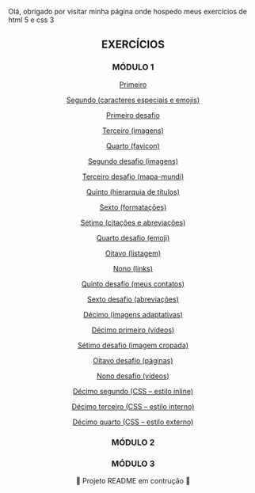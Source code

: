 <p>Olá, obrigado por visitar minha página onde hospedo meus exercícios de html 5 e css 3</p>
<h2 align="center">EXERCÍCIOS</h2>

<h3 align="center">MÓDULO 1</h3>
<p align="center"><a href="/html-css/modulo_1/cp4_aula2_ex1/">Primeiro</a></p>

<p align="center"><a href="/html-css/modulo_1/cp5_aula1_ex2/">Segundo (caracteres especiais e emojis)</a></p>
<p align="center"><a href="/html-css/modulo_1/cp5_desafio1/">Primeiro desafio</a></p>

<p align="center"><a href="/html-css/modulo_1/cp6_aula4_ex3/">Terceiro (imagens)</a></p>
<p align="center"><a href="/html-css/modulo_1/cp6_aula5_ex4/">Quarto (favicon)</a></p>
<p align="center"><a href="/html-css/modulo_1/cp6_desafio2/">Segundo desafio (imagens)</a></p>
<p align="center"><a href="/html-css/modulo_1/cp6_desafio3/">Terceiro desafio (mapa-mundi)</a></p>

<p align="center"><a href="/html-css/modulo_1/cp7_aula1_ex5/">Quinto (hierarquia de títulos)</a></p>

<p align="center"><a href="/html-css/modulo_1/cp8_aula3_ex6/">Sexto (formatações)</a></p>
<p align="center"><a href="/html-css/modulo_1/cp8_aula4_ex7/">Sétimo (citações e abreviações)</a></p>
<p align="center"><a href="/html-css/modulo_1/cp8_desafio4/">Quarto desafio (emoji)</a></p>

<p align="center"><a href="/html-css/modulo_1/cp9_aula1_ex8/">Oitavo (listagem)</a></p>

<p align="center"><a href="/html-css/modulo_1/cp10_aula3_ex9/">Nono (links)</a></p>
<p align="center"><a href="/html-css/modulo_1/cp10_desafio5/">Quinto desafio (meus contatos)</a></p>
<p align="center"><a href="/html-css/modulo_1/cp10_desafio6/">Sexto desafio (abreviações)</a></p>

<p align="center"><a href="/html-css/modulo_1/cp11_aula1_ex10/">Décimo (imagens adaptativas)</a></p>
<p align="center"><a href="/html-css/modulo_1/cp11_aula4_ex11/">Décimo primeiro (vídeos)</a></p>
<p align="center"><a href="/html-css/modulo_1/cp11_desafio7/">Sétimo desafio (imagem cropada)</a></p>
<p align="center"><a href="/html-css/modulo_1/cp11_desafio8/">Oitavo desafio (páginas)</a></p>
<p align="center"><a href="/html-css/modulo_1/cp11_desafio9/">Nono desafio (vídeos)</a></p>

<p align="center"><a href="/html-css/modulo_1/cp12_aula1_ex12/">Décimo segundo (CSS – estilo inline)</a></p>
<p align="center"><a href="/html-css/modulo_1/cp12_aula2_ex13/">Décimo terceiro (CSS – estilo interno)</a></p>
<p align="center"><a href="/html-css/modulo_1/cp12_aula3_ex14/">Décimo quarto (CSS – estilo externo)</a></p>
<h3 align="center">MÓDULO 2</h3>
<h3 align="center">MÓDULO 3</h3>
<footer><p align="center">🚧 Projeto README em contrução 🚧</p></footer>
